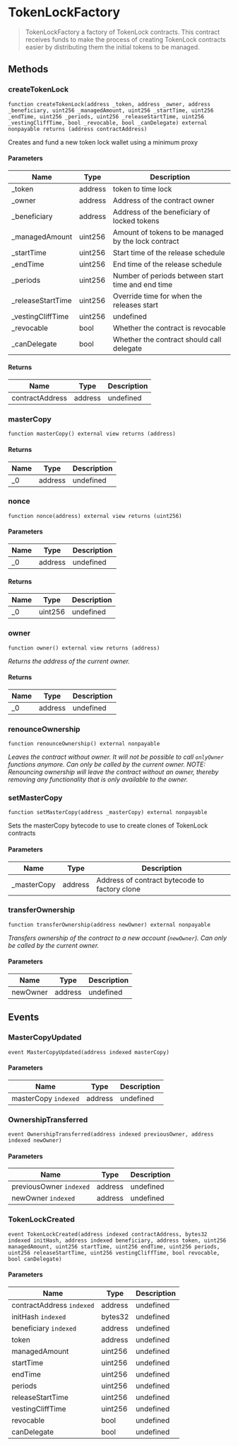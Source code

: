# TokenLockFactory



> TokenLockFactory  a factory of TokenLock contracts. This contract receives funds to make the process of creating TokenLock contracts easier by distributing them the initial tokens to be managed.





## Methods

### createTokenLock

```solidity
function createTokenLock(address _token, address _owner, address _beneficiary, uint256 _managedAmount, uint256 _startTime, uint256 _endTime, uint256 _periods, uint256 _releaseStartTime, uint256 _vestingCliffTime, bool _revocable, bool _canDelegate) external nonpayable returns (address contractAddress)
```

Creates and fund a new token lock wallet using a minimum proxy



#### Parameters

| Name | Type | Description |
|---|---|---|
| _token | address | token to time lock |
| _owner | address | Address of the contract owner |
| _beneficiary | address | Address of the beneficiary of locked tokens |
| _managedAmount | uint256 | Amount of tokens to be managed by the lock contract |
| _startTime | uint256 | Start time of the release schedule |
| _endTime | uint256 | End time of the release schedule |
| _periods | uint256 | Number of periods between start time and end time |
| _releaseStartTime | uint256 | Override time for when the releases start |
| _vestingCliffTime | uint256 | undefined |
| _revocable | bool | Whether the contract is revocable |
| _canDelegate | bool | Whether the contract should call delegate |

#### Returns

| Name | Type | Description |
|---|---|---|
| contractAddress | address | undefined |

### masterCopy

```solidity
function masterCopy() external view returns (address)
```






#### Returns

| Name | Type | Description |
|---|---|---|
| _0 | address | undefined |

### nonce

```solidity
function nonce(address) external view returns (uint256)
```





#### Parameters

| Name | Type | Description |
|---|---|---|
| _0 | address | undefined |

#### Returns

| Name | Type | Description |
|---|---|---|
| _0 | uint256 | undefined |

### owner

```solidity
function owner() external view returns (address)
```



*Returns the address of the current owner.*


#### Returns

| Name | Type | Description |
|---|---|---|
| _0 | address | undefined |

### renounceOwnership

```solidity
function renounceOwnership() external nonpayable
```



*Leaves the contract without owner. It will not be possible to call `onlyOwner` functions anymore. Can only be called by the current owner. NOTE: Renouncing ownership will leave the contract without an owner, thereby removing any functionality that is only available to the owner.*


### setMasterCopy

```solidity
function setMasterCopy(address _masterCopy) external nonpayable
```

Sets the masterCopy bytecode to use to create clones of TokenLock contracts



#### Parameters

| Name | Type | Description |
|---|---|---|
| _masterCopy | address | Address of contract bytecode to factory clone |

### transferOwnership

```solidity
function transferOwnership(address newOwner) external nonpayable
```



*Transfers ownership of the contract to a new account (`newOwner`). Can only be called by the current owner.*

#### Parameters

| Name | Type | Description |
|---|---|---|
| newOwner | address | undefined |



## Events

### MasterCopyUpdated

```solidity
event MasterCopyUpdated(address indexed masterCopy)
```





#### Parameters

| Name | Type | Description |
|---|---|---|
| masterCopy `indexed` | address | undefined |

### OwnershipTransferred

```solidity
event OwnershipTransferred(address indexed previousOwner, address indexed newOwner)
```





#### Parameters

| Name | Type | Description |
|---|---|---|
| previousOwner `indexed` | address | undefined |
| newOwner `indexed` | address | undefined |

### TokenLockCreated

```solidity
event TokenLockCreated(address indexed contractAddress, bytes32 indexed initHash, address indexed beneficiary, address token, uint256 managedAmount, uint256 startTime, uint256 endTime, uint256 periods, uint256 releaseStartTime, uint256 vestingCliffTime, bool revocable, bool canDelegate)
```





#### Parameters

| Name | Type | Description |
|---|---|---|
| contractAddress `indexed` | address | undefined |
| initHash `indexed` | bytes32 | undefined |
| beneficiary `indexed` | address | undefined |
| token  | address | undefined |
| managedAmount  | uint256 | undefined |
| startTime  | uint256 | undefined |
| endTime  | uint256 | undefined |
| periods  | uint256 | undefined |
| releaseStartTime  | uint256 | undefined |
| vestingCliffTime  | uint256 | undefined |
| revocable  | bool | undefined |
| canDelegate  | bool | undefined |




